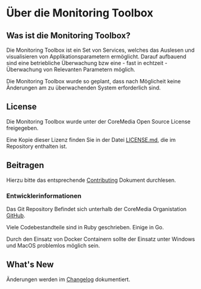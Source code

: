 # Über die Monitoring Toolbox  <a id="about-monitoring-toolbox"></a>

## Was ist die Monitoring Toolbox?  <a id="what-is-monitoring-toolbox"></a>

Die Monitoring Toolbox ist ein Set von Services, welches das Auslesen und visualisieren von Applikationsparametern ermöglicht.
Darauf aufbauend sind eine betriebliche Überwachung bzw eine - fast in echtzeit - Überwachung von Relevanten Parametern möglich.

Die Monitoring Toolbox wurde so geplant, dass nach Möglicheit keine Änderungen am zu überwachenden System erforderlich sind.


## License  <a id="licensing"></a>

Die Monitoring Toolbox wurde unter der CoreMedia Open Source License freigegeben.

Eine Kopie dieser Lizenz finden Sie in der Datei [LICENSE.md](https://github.com/CoreMedia/monitoring/blob/master/LICENSE), die im Repository enthalten ist.


## Beitragen  <a id="contribute"></a>

Hierzu bitte das entsprechende [Contributing](https://github.com/CoreMedia/monitoring/blob/master/CONTRIBUTING.md) Dokument durchlesen.


### Entwicklerinformationen <a id="development-info"></a>

Das Git Repository Befindet sich unterhalb der CoreMedia Organistation [GitHub](https://github.com/CoreMedia/monitoring).

Viele Codebestandteile sind in Ruby geschrieben. Einige in Go.

Durch den Einsatz von Docker Containern sollte der Einsatz unter Windows und MacOS problemlos möglich sein.


## What's New <a id="whats-new"></a>

Änderungen werden im [Changelog](https://github.com/CoreMedia/monitoring/blob/master/CHANGELOG.md) dokumentiert.
